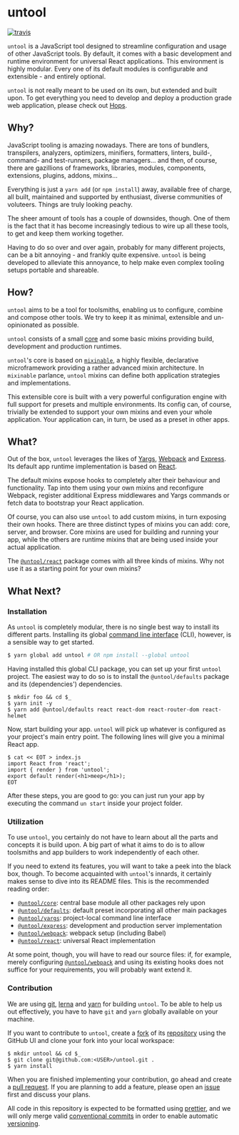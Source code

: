 # untool

[![travis](https://img.shields.io/travis/untool/untool/master.svg)](https://travis-ci.org/untool/untool)

`untool` is a JavaScript tool designed to streamline configuration and usage of other JavaScript tools. By default, it comes with a basic development and runtime environment for universal React applications. This environment is highly modular. Every one of its default modules is configurable and extensible - and entirely optional.

`untool` is not really meant to be used on its own, but extended and built upon. To get everything you need to develop and deploy a production grade web application, please check out [Hops](https://github.com/xing/hops).

## Why?

JavaScript tooling is amazing nowadays. There are tons of bundlers, transpilers, analyzers, optimizers, minifiers, formatters, linters, build-, command- and test-runners, package managers... and then, of course, there are gazillions of frameworks, libraries, modules, components, extensions, plugins, addons, mixins...

Everything is just a `yarn add` (or `npm install`) away, available free of charge, all built, maintained and supported by enthusiast, diverse communities of voluteers. Things are truly looking peachy.

The sheer amount of tools has a couple of downsides, though. One of them is the fact that it has become increasingly tedious to wire up all these tools, to get and keep them working together.

Having to do so over and over again, probably for many different projects, can be a bit annoying - and frankly quite expensive. `untool` is being developed to alleviate this annoyance, to help make even complex tooling setups portable and shareable.

## How?

`untool` aims to be a tool for toolsmiths, enabling us to configure, combine and compose other tools. We try to keep it as minimal, extensible and un-opinionated as possible.

`untool` consists of a small [core](https://github.com/untool/untool/tree/master/packages/core) and some basic mixins providing build, development and production runtimes.

`untool`'s core is based on [`mixinable`](https://github.com/untool/mixinable), a highly flexible, declarative microframework providing a rather advanced mixin architecture. In `mixinable` parlance, `untool` mixins can define both application strategies and implementations.

This extensible core is built with a very powerful configuration engine with full support for presets and multiple environments. Its config can, of course, trivially be extended to support your own mixins and even your whole application. Your application can, in turn, be used as a preset in other apps.

## What?

Out of the box, `untool` leverages the likes of [Yargs](http://yargs.js.org), [Webpack](https://webpack.js.org) and [Express](https://expressjs.com). Its default app runtime implementation is based on [React](https://reactjs.org).

The default mixins expose hooks to completely alter their behaviour and functionality. Tap into them using your own mixins and reconfigure Webpack, register additional Express middlewares and Yargs commands or fetch data to bootstrap your React application.

Of course, you can also use `untool` to add custom mixins, in turn exposing their own hooks. There are three distinct types of mixins you can add: core, server, and browser. Core mixins are used for building and running your app, while the others are runtime mixins that are being used inside your actual application.

The [`@untool/react`](https://github.com/untool/untool/tree/master/packages/react) package comes with all three kinds of mixins. Why not use it as a starting point for your own mixins?

## What Next?

### Installation

As `untool` is completely modular, there is no single best way to install its different parts. Installing its global [command line interface](https://github.com/untool/untool/blob/master/packages/cli/README.md) (CLI), however, is a sensible way to get started.

```bash
$ yarn global add untool # OR npm install --global untool
```

Having installed this global CLI package, you can set up your first `untool` project. The easiest way to do so is to install the `@untool/defaults` package and its (dependencies') dependencies.

```text
$ mkdir foo && cd $_
$ yarn init -y
$ yarn add @untool/defaults react react-dom react-router-dom react-helmet
```

Now, start building your app. `untool` will pick up whatever is configured as your project's main entry point. The following lines will give you a minimal React app.

```text
$ cat << EOT > index.js
import React from 'react';
import { render } from 'untool';
export default render(<h1>meep</h1>);
EOT
```

After these steps, you are good to go: you can just run your app by executing the command `un start` inside your project folder.

### Utilization

To use `untool`, you certainly do not have to learn about all the parts and concepts it is build upon. A big part of what it aims to do is to allow toolsmiths and app builders to work independently of each other.

If you need to extend its features, you will want to take a peek into the black box, though. To become acquainted with `untool`'s innards, it certainly makes sense to dive into its README files. This is the recommended reading order:

- [`@untool/core`](https://github.com/untool/untool/blob/master/packages/core/README.md): central base module all other packages rely upon
- [`@untool/defaults`](https://github.com/untool/untool/blob/master/packages/defaults/README.md): default preset incorporating all other main packages
- [`@untool/yargs`](https://github.com/untool/untool/blob/master/packages/yargs/README.md): project-local command line interface
- [`@untool/express`](https://github.com/untool/untool/blob/master/packages/express/README.md): development and production server implementation
- [`@untool/webpack`](https://github.com/untool/untool/blob/master/packages/webpack/README.md): webpack setup (including Babel)
- [`@untool/react`](https://github.com/untool/untool/blob/master/packages/react/README.md): universal React implementation

At some point, though, you will have to read our source files: if, for example, merely configuring [`@untool/webpack`](https://github.com/untool/untool/blob/master/packages/webpack/README.md) and using its existing hooks does not suffice for your requirements, you will probably want extend it.

### Contribution

We are using [git](https://git-scm.com), [lerna](https://lernajs.io) and [yarn](https://yarnpkg.com/en/) for building `untool`. To be able to help us out effectively, you have to have `git` and `yarn` globally available on your machine.

If you want to contribute to `untool`, create a [fork](https://help.github.com/articles/about-forks/) of its [repository](https://github.com/untool/untool/fork) using the GitHub UI and clone your fork into your local workspace:

```text
$ mkdir untool && cd $_
$ git clone git@github.com:<USER>/untool.git .
$ yarn install
```

When you are finished implementing your contribution, go ahead and create a [pull request](https://help.github.com/articles/creating-a-pull-request/). If you are planning to add a feature, please open an [issue](https://github.com/untool/untool/issues/new) first and discuss your plans.

All code in this repository is expected to be formatted using [prettier](https://prettier.io), and we will only merge valid [conventional commits](https://conventionalcommits.org) in order to enable automatic [versioning](https://semver.org).

